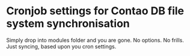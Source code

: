# Cronjob settings for Contao DB file system synchronisation

Simply drop into modules folder and you are gone. No options. No frills. Just syncing, based upon you cron settings.
